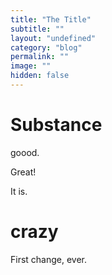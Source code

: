 ```yaml
---
title: "The Title"
subtitle: ""
layout: "undefined"
category: "blog"
permalink: ""
image: ""
hidden: false
---
```


Substance
===================

goood.

Great!

It is.


crazy
====================

First change, ever.



